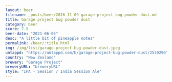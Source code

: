 ```yaml
---
layout: beer
filename: _posts/beer/2016-11-09-garage-project-bug-powder-dust.md
title: Garage project bug powder dust
category: beer
score: 7.5
beer-date: "2021-06-05"
desc: "A little bit of pineapple notes"
permalink: /beer/:title.html
img: /img/list/garage-project-bug-powder-dust.jpeg
untappd: "https://untappd.com/b/garage-project-bug-powder-dust/2539290"
country: "New Zealand"
brewery: "Garage Project"
breweryURL: "breweryURL"
style: "IPA - Session / India Session Ale"
---
```

